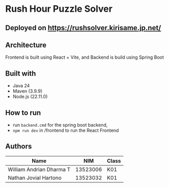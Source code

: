 # Rush Hour Puzzle Solver
## Deployed on https://rushsolver.kirisame.jp.net/
## Architecture
Frontend is built using React + Vite, and Backend is build using Spring Boot
## Built with
- Java 24
- Maven (3.9.9)
- Node.js (22.11.0)
## How to run
- run ```backend.cmd``` for the spring boot backend,
- ```npm run dev``` in /frontend to run the React Frontend
## Authors
| Name | NIM | Class |
|------|---|---|
| William Andrian Dharma T | 13523006 | K01 |  
| Nathan Jovial Hartono | 13523032 | K01 |
